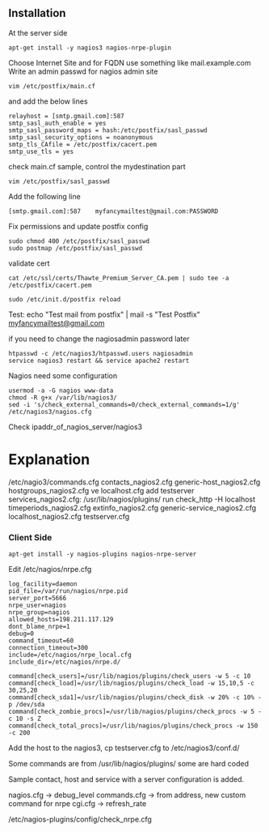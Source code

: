 ## Installation

At the server side

```
apt-get install -y nagios3 nagios-nrpe-plugin
```

Choose Internet Site and for FQDN use something like mail.example.com
Write an admin passwd for nagios admin site

```
vim /etc/postfix/main.cf
```

and add the below lines

```
relayhost = [smtp.gmail.com]:587
smtp_sasl_auth_enable = yes
smtp_sasl_password_maps = hash:/etc/postfix/sasl_passwd
smtp_sasl_security_options = noanonymous
smtp_tls_CAfile = /etc/postfix/cacert.pem
smtp_use_tls = yes
```

check main.cf sample, control the mydestination part

```
vim /etc/postfix/sasl_passwd
```

Add the following line

```
[smtp.gmail.com]:587    myfancymailtest@gmail.com:PASSWORD
```

Fix permissions and update postfix config

```
sudo chmod 400 /etc/postfix/sasl_passwd
sudo postmap /etc/postfix/sasl_passwd
```

validate cert

```
cat /etc/ssl/certs/Thawte_Premium_Server_CA.pem | sudo tee -a /etc/postfix/cacert.pem
```
```
sudo /etc/init.d/postfix reload
```

Test: echo "Test mail from postfix" | mail -s "Test Postfix" myfancymailtest@gmail.com

if you need to change the nagiosadmin password later

```
htpasswd -c /etc/nagios3/htpasswd.users nagiosadmin
service nagios3 restart && service apache2 restart
```

Nagios need some configuration

```
usermod -a -G nagios www-data
chmod -R g+x /var/lib/nagios3/
sed -i 's/check_external_commands=0/check_external_commands=1/g' /etc/nagios3/nagios.cfg
```

Check ipaddr_of_nagios_server/nagios3

# Explanation
/etc/nagio3/commands.cfg
contacts_nagios2.cfg
generic-host_nagios2.cfg
hostgroups_nagios2.cfg ve localhost.cfg add testserver
services_nagios2.cfg: /usr/lib/nagios/plugins/ run check_http -H localhost
timeperiods_nagios2.cfg extinfo_nagios2.cfg   generic-service_nagios2.cfg  localhost_nagios2.cfg
testserver.cfg

### Client Side

```
apt-get install -y nagios-plugins nagios-nrpe-server
```
Edit /etc/nagios/nrpe.cfg

```
log_facility=daemon
pid_file=/var/run/nagios/nrpe.pid
server_port=5666
nrpe_user=nagios
nrpe_group=nagios
allowed_hosts=198.211.117.129
dont_blame_nrpe=1
debug=0
command_timeout=60
connection_timeout=300
include=/etc/nagios/nrpe_local.cfg
include_dir=/etc/nagios/nrpe.d/

command[check_users]=/usr/lib/nagios/plugins/check_users -w 5 -c 10
command[check_load]=/usr/lib/nagios/plugins/check_load -w 15,10,5 -c 30,25,20
command[check_sda1]=/usr/lib/nagios/plugins/check_disk -w 20% -c 10% -p /dev/sda
command[check_zombie_procs]=/usr/lib/nagios/plugins/check_procs -w 5 -c 10 -s Z
command[check_total_procs]=/usr/lib/nagios/plugins/check_procs -w 150 -c 200
``` 

Add the host to the nagios3, cp testserver.cfg to /etc/nagios3/conf.d/

Some commands are from /usr/lib/nagios/plugins/ some are hard coded

Sample contact, host and service with a server configuration is added. 

nagios.cfg -> debug_level
commands.cfg -> from address, new custom command for nrpe
cgi.cfg -> refresh_rate

/etc/nagios-plugins/config/check_nrpe.cfg
